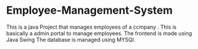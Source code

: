# Employee-Management-System
This is a java Project that manages  employees of a ccmpany . This is basically a admin portal to manage employees.
The frontend is made using Java Swing 
The database is managed using MYSQl.
